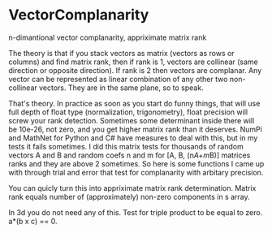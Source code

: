 # VectorComplanarity
n-dimantional vector complanarity, appriximate matrix rank

The theory is that if you stack vectors as matrix (vectors as rows or columns) and find matrix rank, then if rank is 1, vectors are collinear (same direction or opposite direction). If rank is 2 then vectors are complanar. Any vector can be represented as linear combination of any other two non-collinear vectors. They are in the same plane, so to speak.

That's theory. In practice as soon as you start do funny things, that will use full depth of float type (normalization, trigonometry), float precision will screw your rank detection. Sometimes some determinant inside there will be 10e-26, not zero, and you get higher matrix rank than it deserves. NumPi and MathNet for Python and C# have measures to deal with this, but in my tests it fails sometimes. I did this matrix tests for thousands of random vectors A and B and random coefs n and m for [A, B, (n*A+m*B)] matrices ranks and they are above 2 sometimes.
So here is some functions I came up with through trial and error that test for complanarity with arbitary precision.

You can quicly turn this into appriximate matrix rank determination. Matrix rank equals number of (approximately) non-zero components in s array.

In 3d you do not need any of this. Test for triple product to be equal to zero. a*(b x c) == 0.
